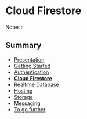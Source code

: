 # Cloud Firestore

<!-- .slide: class="page-title" -->

Notes :



## Summary

<!-- .slide: id = "master-toc" class="toc" -->

- [Presentation](#/1)
- [Getting Started](#/2)
- [Authentication](#/3)
- **[Cloud Firestore](#/4)**
- [Realtime Database](#/5)
- [Hosting](#/6)
- [Storage](#/7)
- [Messaging](#/8)
- [To go further](#/9)
